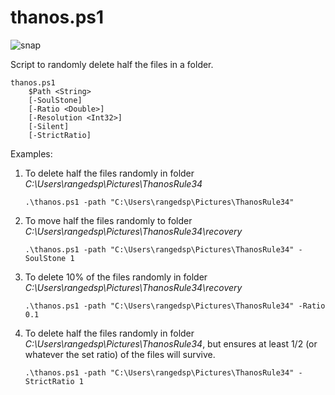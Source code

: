 # thanos.ps1

![snap](https://media4.giphy.com/media/LOoaJ2lbqmduxOaZpS/200.gif)

Script to randomly delete half the files in a folder.

```
thanos.ps1
    $Path <String>
    [-SoulStone]
    [-Ratio <Double>]
    [-Resolution <Int32>]
    [-Silent]
    [-StrictRatio]
```

Examples:

1. To delete half the files randomly in folder *C:\Users\rangedsp\Pictures\ThanosRule34*

   `.\thanos.ps1 -path "C:\Users\rangedsp\Pictures\ThanosRule34"` 
2. To move half the files randomly to folder *C:\Users\rangedsp\Pictures\ThanosRule34\recovery*

   `.\thanos.ps1 -path "C:\Users\rangedsp\Pictures\ThanosRule34" -SoulStone 1` 
4. To delete 10% of the files randomly in folder *C:\Users\rangedsp\Pictures\ThanosRule34\recovery*

   `.\thanos.ps1 -path "C:\Users\rangedsp\Pictures\ThanosRule34" -Ratio 0.1` 
5. To delete half the files randomly in folder *C:\Users\rangedsp\Pictures\ThanosRule34*, but ensures at least 1/2 (or whatever the set ratio) of the files will survive.

   `.\thanos.ps1 -path "C:\Users\rangedsp\Pictures\ThanosRule34" -StrictRatio 1`
